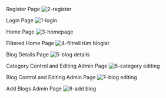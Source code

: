Register Page
![2-register](https://github.com/user-attachments/assets/2b1eaf3b-a363-45c4-94b3-57410d84a936)

Login Page
![1-login](https://github.com/user-attachments/assets/13811456-b45e-47ca-a056-a5b785086fb7)

Home Page
![3-homepage](https://github.com/user-attachments/assets/80de6bdc-5a7a-40db-9dcd-bd765c240a05)

Filtered Home Page
![4-filtreli tüm bloglar](https://github.com/user-attachments/assets/5136c96e-2a72-4f59-b531-c968eb16b355)

Blog Details Page
![5-blog details](https://github.com/user-attachments/assets/71556df6-5fb4-41f4-a6a7-3be5e6dc7076)

Category Control and Editing Admin Page
![6-category editing](https://github.com/user-attachments/assets/5f10d6f3-4fa3-4a3d-a4b1-c11feb7455fd)

Blog Control and Editing Admin Page
![7-blog editing](https://github.com/user-attachments/assets/f9c5d427-94eb-4907-b06f-c685d24df17a)

Add Blogs Admin Page
![8-add blog](https://github.com/user-attachments/assets/847e8e88-92ab-467f-b5df-82904a32be88)
